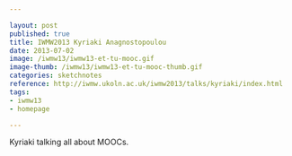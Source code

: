 ```yaml
---

layout: post
published: true
title: IWMW2013 Kyriaki Anagnostopoulou
date: 2013-07-02
image: /iwmw13/iwmw13-et-tu-mooc.gif
image-thumb: /iwmw13/iwmw13-et-tu-mooc-thumb.gif
categories: sketchnotes
reference: http://iwmw.ukoln.ac.uk/iwmw2013/talks/kyriaki/index.html
tags: 
- iwmw13
- homepage

---
```


Kyriaki talking all about MOOCs.